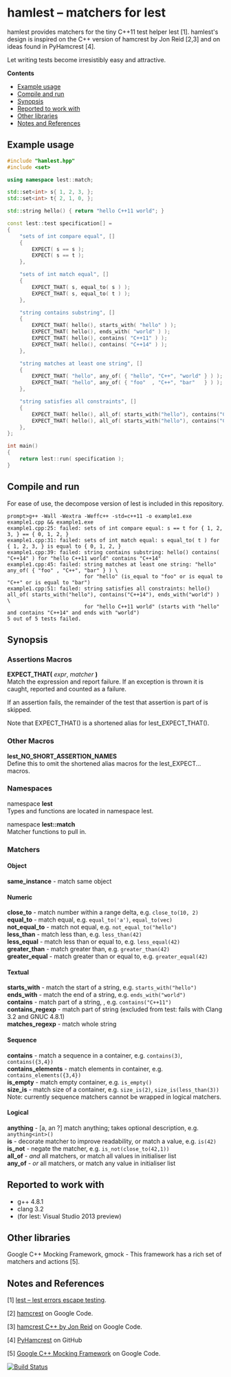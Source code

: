 hamlest &ndash; matchers for lest
=================================

hamlest provides matchers for the tiny C++11 test helper lest [1]. hamlest's design is inspired on the C++ version of hamcrest by Jon Reid [2,3] and on ideas found in PyHamcrest [4].

Let writing tests become irresistibly easy and attractive.

**Contents**  
- [Example usage](#example-usage)
- [Compile and run](#compile-and-run)
- [Synopsis](#synopsis)
- [Reported to work with](#reported-to-work-with)
- [Other libraries](#other-libraries)
- [Notes and References](#notes-and-references)


Example usage
-------------

```Cpp
#include "hamlest.hpp"
#include <set>

using namespace lest::match;

std::set<int> s{ 1, 2, 3, };
std::set<int> t{ 2, 1, 0, };

std::string hello() { return "hello C++11 world"; }

const lest::test specification[] =
{
    "sets of int compare equal", []
    {
        EXPECT( s == s );
        EXPECT( s == t );
    },

    "sets of int match equal", []
    {
        EXPECT_THAT( s, equal_to( s ) );
        EXPECT_THAT( s, equal_to( t ) );
    },

    "string contains substring", []
    {
        EXPECT_THAT( hello(), starts_with( "hello" ) );
        EXPECT_THAT( hello(), ends_with( "world" ) );
        EXPECT_THAT( hello(), contains( "C++11" ) );
        EXPECT_THAT( hello(), contains( "C++14" ) );
    },

    "string matches at least one string", []
    {
        EXPECT_THAT( "hello", any_of( { "hello", "C++", "world" } ) );
        EXPECT_THAT( "hello", any_of( { "foo"  , "C++", "bar"   } ) );
    },

    "string satisfies all constraints", []
    {
        EXPECT_THAT( hello(), all_of( starts_with("hello"), contains("C++11"), ends_with("world") ) );
        EXPECT_THAT( hello(), all_of( starts_with("hello"), contains("C++14"), ends_with("world") ) );
    },
};

int main()
{
    return lest::run( specification );
}
```


Compile and run
---------------
For ease of use, the decompose version of lest is included in this repository.

```
prompt>g++ -Wall -Wextra -Weffc++ -std=c++11 -o example1.exe example1.cpp && example1.exe
example1.cpp:25: failed: sets of int compare equal: s == t for { 1, 2, 3, } == { 0, 1, 2, }
example1.cpp:31: failed: sets of int match equal: s equal_to( t ) for { 1, 2, 3, } is equal to { 0, 1, 2, }
example1.cpp:39: failed: string contains substring: hello() contains( "C++14" ) for "hello C++11 world" contains "C++14"
example1.cpp:45: failed: string matches at least one string: "hello" any_of( { "foo" , "C++", "bar" } ) \
                         for "hello" (is_equal to "foo" or is equal to "C++" or is equal to "bar")
example1.cpp:51: failed: string satisfies all constraints: hello() all_of( starts_with("hello"), contains("C++14"), ends_with("world") ) \
                         for "hello C++11 world" (starts with "hello" and contains "C++14" and ends with "world")
5 out of 5 tests failed.
```


Synopsis
--------

### Assertions Macros
**EXPECT_THAT(** _expr_, _matcher_ **)**  
Match the expression and report failure. If an exception is thrown it is caught, reported and counted as a failure.

If an assertion fails, the remainder of the test that assertion is part of is skipped.

Note that EXPECT_THAT() is a shortened alias for lest_EXPECT_THAT().

### Other Macros
**lest_NO_SHORT_ASSERTION_NAMES**  
Define this to omit the shortened alias macros for the lest_EXPECT... macros.

### Namespaces
namespace **lest**  
Types and functions are located in namespace lest.

namespace **lest::match**  
Matcher functions to pull in.

### Matchers

#### Object
**same_instance** - match same object  

#### Numeric
**close_to** -  match number within a range delta, e.g. `close_to(10, 2)`  
**equal_to** - match equal, e.g. `equal_to('a')`, `equal_to(vec)`  
**not_equal_to** - match not equal, e.g. `not_equal_to("hello")`  
**less_than** - match less than, e.g. `less_than(42)`  
**less_equal** - match less than or equal to, e.g. `less_equal(42)`    
**greater_than** - match greater than, e.g. `greater_than(42)`    
**greater_equal** - match greater than or equal to, e.g. `greater_equal(42)`    

#### Textual
**starts_with** - match the start of a string, e.g. `starts_with("hello")`  
**ends_with** - match the end of a string, e.g. `ends_with("world")`  
**contains** -  match part of a string, , e.g. `contains("C++11")`  
**contains_regexp** - match part of string (excluded from test: fails with Clang 3.2 and GNUC 4.8.1)  
**matches_regexp** - match whole string  

#### Sequence
**contains** - match a sequence in a container, e.g. `contains(3)`, `contains({3,4})`  
**contains_elements** - match elements in container, e.g. `contains_elements({3,4})`  
**is_empty** - match empty container, e.g. `is_empty()`  
**size_is** - match size of a container, e.g. `size_is(2)`, `size_is(less_than(3))`   
Note: currently sequence matchers cannot be wrapped in logical matchers.  

#### Logical
**anything** - [a, an ?] match anything; takes optional description, e.g. `anything<int>()`  
**is** -  decorate matcher to improve readability, or match a value, e.g. `is(42)`  
**is_not** - negate the matcher, e.g. `is_not(close_to(42,1))`  
**all_of** - _and_ all matchers, or match all values in initialiser list  
**any_of** - _or_ all matchers, or match any value in initialiser list  


Reported to work with
---------------------

- g++ 4.8.1
- clang 3.2
- (for lest: Visual Studio 2013 preview)


Other libraries
---------------

Google C++ Mocking Framework, gmock - This framework has a rich set of matchers and actions [5].


Notes and References
--------------------

[1] [lest &ndash; lest errors escape testing](https://github.com/martinmoene/lest).

[2] [hamcrest](http://code.google.com/p/hamcrest/) on Google Code.  

[3] [hamcrest C++ by Jon Reid](http://code.google.com/p/hamcrest/source/browse/trunk/hamcrest-c%2B%2B/?r=446) on Google Code.  

[4] [PyHamcrest](https://github.com/hamcrest/PyHamcrest) on GitHub

[5] [Google C++ Mocking Framework](http://code.google.com/p/googlemock/) on Google Code.

[![Build Status](https://travis-ci.org/martinmoene/hamlest.png?branch=master)](https://travis-ci.org/martinmoene/hamlest)
